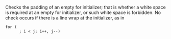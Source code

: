 <div>

Checks the padding of an empty for initializer; that is whether a white
space is required at an empty for initializer, or such white space is
forbidden. No check occurs if there is a line wrap at the initializer,
as in

</div>

    for (
          ; i < j; i++, j--)
